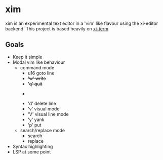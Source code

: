 # xim
xim is an experimental text editor in a 'vim' like flavour using the xi-editor backend.
This project is based heavily on [xi-term](https://github.com/xi-frontend/xi-term)

## Goals
 * Keep it simple
 * Modal vim like behaviour
    * command mode
        * u16 goto line
        * ~~'w' write~~
        * '~~q' quit~~
        * ~~~'wq' write and quit~~~
        * 'd' delete line
        * 'v' visual mode
        * 'V' visual line mode
        * 'y' yank
        * 'p' put
    * search/replace mode
        * search
        * replace
 * Syntax highlighting
 * LSP at some point

